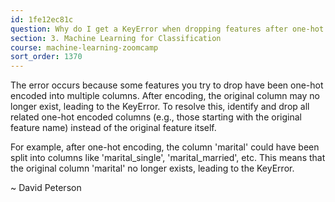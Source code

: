 ```yaml
---
id: 1fe12ec81c
question: Why do I get a KeyError when dropping features after one-hot encoding?
section: 3. Machine Learning for Classification
course: machine-learning-zoomcamp
sort_order: 1370
---
```


The error occurs because some features you try to drop have been one-hot encoded into multiple columns. After encoding, the original column may no longer exist, leading to the KeyError. To resolve this, identify and drop all related one-hot encoded columns (e.g., those starting with the original feature name) instead of the original feature itself.

For example, after one-hot encoding, the column 'marital' could have been split into columns like 'marital_single', 'marital_married', etc. This means that the original column 'marital' no longer exists, leading to the KeyError.

~ David Peterson

